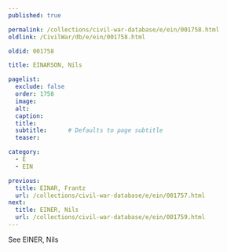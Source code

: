 ```yaml
---
published: true

permalink: /collections/civil-war-database/e/ein/001758.html
oldlink: /CivilWar/db/e/ein/001758.html

oldid: 001758

title: EINARSON, Nils

pagelist:
  exclude: false
  order: 1758
  image: 
  alt:
  caption:
  title:
  subtitle:      # Defaults to page subtitle
  teaser:

category: 
  - E 
  - EIN

previous:
  title: EINAR, Frantz
  url: /collections/civil-war-database/e/ein/001757.html  
next:
  title: EINER, Nils
  url: /collections/civil-war-database/e/ein/001759.html   
---
```

See EINER, Nils